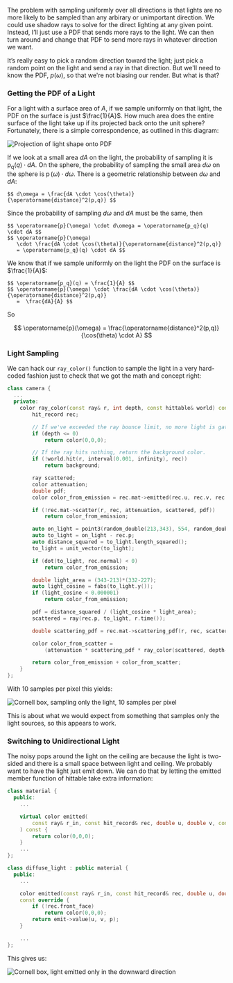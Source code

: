 The problem with sampling uniformly over all directions is that lights are no more likely to be
sampled than any arbirary or unimportant direction. We could use shadow rays to solve for the direct
lighting at any given point. Instead, I’ll just use a PDF that sends more rays to the light. We can
then turn around and change that PDF to send more rays in whatever direction we want.

It’s really easy to pick a random direction toward the light; just pick a random point on the light
and send a ray in that direction. But we'll need to know the PDF, $p(\omega)$, so that we're not
biasing our render. But what is that?

### Getting the PDF of a Light
For a light with a surface area of $A$, if we sample uniformly on that light, the PDF on the surface
is just $\frac{1}{A}$. How much area does the entire surface of the light take up if its projected
back onto the unit sphere? Fortunately, there is a simple correspondence, as outlined in this
diagram:

![Projection of light shape onto PDF](https://raytracing.github.io/images/fig-3.11-shape-onto-pdf.jpg)

If we look at a small area $dA$ on the light, the probability of sampling it is
  $\operatorname{p_q}(q) \cdot dA$.
On the sphere, the probability of sampling the small area $d\omega$ on the sphere is
  $\operatorname{p}(\omega) \cdot d\omega$.
There is a geometric relationship between $d\omega$ and $dA$:

    $$ d\omega = \frac{dA \cdot \cos(\theta)}{\operatorname{distance}^2(p,q)} $$

Since the probability of sampling $d\omega$ and $dA$ must be the same, then

    $$ \operatorname{p}(\omega) \cdot d\omega = \operatorname{p_q}(q) \cdot dA $$
    $$ \operatorname{p}(\omega)
       \cdot \frac{dA \cdot \cos(\theta)}{\operatorname{distance}^2(p,q)}
       = \operatorname{p_q}(q) \cdot dA $$

We know that if we sample uniformly on the light the PDF on the surface is $\frac{1}{A}$:

    $$ \operatorname{p_q}(q) = \frac{1}{A} $$
    $$ \operatorname{p}(\omega) \cdot \frac{dA \cdot \cos(\theta)}{\operatorname{distance}^2(p,q)}
       =  \frac{dA}{A} $$

So

  $$ \operatorname{p}(\omega) = \frac{\operatorname{distance}^2(p,q)}{\cos(\theta) \cdot A} $$

### Light Sampling
We can hack our `ray_color()` function to sample the light in a very hard-coded fashion just to
check that we got the math and concept right:

```c++ title="Ray color with light sampling" hl_lines="17 20 23-39"
class camera {
  ...
  private:
    color ray_color(const ray& r, int depth, const hittable& world) const {
        hit_record rec;

        // If we've exceeded the ray bounce limit, no more light is gathered.
        if (depth <= 0)
            return color(0,0,0);

        // If the ray hits nothing, return the background color.
        if (!world.hit(r, interval(0.001, infinity), rec))
            return background;

        ray scattered;
        color attenuation;
        double pdf;
        color color_from_emission = rec.mat->emitted(rec.u, rec.v, rec.p);

        if (!rec.mat->scatter(r, rec, attenuation, scattered, pdf))
            return color_from_emission;

        auto on_light = point3(random_double(213,343), 554, random_double(227,332));
        auto to_light = on_light - rec.p;
        auto distance_squared = to_light.length_squared();
        to_light = unit_vector(to_light);

        if (dot(to_light, rec.normal) < 0)
            return color_from_emission;

        double light_area = (343-213)*(332-227);
        auto light_cosine = fabs(to_light.y());
        if (light_cosine < 0.000001)
            return color_from_emission;

        pdf = distance_squared / (light_cosine * light_area);
        scattered = ray(rec.p, to_light, r.time());

        double scattering_pdf = rec.mat->scattering_pdf(r, rec, scattered);

        color color_from_scatter =
            (attenuation * scattering_pdf * ray_color(scattered, depth-1, world)) / pdf;

        return color_from_emission + color_from_scatter;
    }
};
```

With 10 samples per pixel this yields:

![Cornell box, sampling only the light, 10 samples per pixel](https://raytracing.github.io/images/img-3.07-cornell-sample-light.jpg)

This is about what we would expect from something that samples only the light sources, so this
appears to work.

### Switching to Unidirectional Light
The noisy pops around the light on the ceiling are because the light is two-sided
and there is a small space between light and ceiling. We probably want to have the light just emit
down. We can do that by letting the emitted member function of hittable take extra information:

```c++ title="Material emission, directional" hl_lines="5-7 17-22"
class material {
  public:
    ...

    virtual color emitted(
        const ray& r_in, const hit_record& rec, double u, double v, const point3& p
    ) const {
        return color(0,0,0);
    }
    ...
};

class diffuse_light : public material {
  public:
    ...

    color emitted(const ray& r_in, const hit_record& rec, double u, double v, const point3& p)
    const override {
        if (!rec.front_face)
            return color(0,0,0);
        return emit->value(u, v, p);
    }

    ...
};
```

This gives us:

![Cornell box, light emitted only in the downward direction](https://raytracing.github.io/images/img-3.08-cornell-lightdown.jpg)